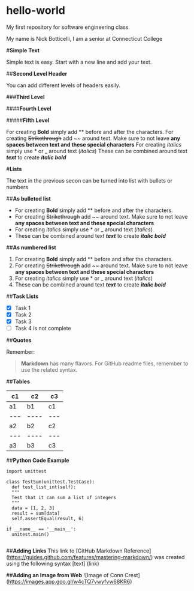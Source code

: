 # hello-world
My first repository for software engineering class.

My name is Nick Botticelli,
I am a senior at Connecticut College

#**Simple Text**

Simple text is easy. Start with a new line and add your text.

##**Second Level Header**

You can add different levels of headers easily.

###**Third Level**

####**Fourth Level**

#####**Fifth Level**

For creating **Bold** simply add ** before and after the characters.
For creating ~~Strikethrough~~ add ~~ around text. Make sure to not leave **any spaces between text and these special characters**
For creating *italics* simply use * or _ around text (_italics_)
These can be combined around text _**text**_ to create _**italic bold**_

#**Lists**

The text in the previous secon can be turned into list with bullets or numbers


##**As bulleted list**
* For creating **Bold** simply add ** before and after the characters.
* For creating ~~Strikethrough~~ add ~~ around text. Make sure to not leave **any spaces between text and these special characters**
* For creating *italics* simply use * or _ around text (_italics_)
* These can be combined around text _**text**_ to create _**italic bold**_

##**As numbered list**

1. For creating **Bold** simply add ** before and after the characters.
2. For creating ~~Strikethrough~~ add ~~ around text. Make sure to not leave **any spaces between text and these special characters**
3. For creating *italics* simply use * or _ around text (_italics_)
4. These can be combined around text _**text**_ to create _**italic bold**_

##**Task Lists**

- [x] Task 1
- [x] Task 2
- [x] Task 3
- [ ] Task 4 is not complete

##**Quotes**

Remember:
> **Markdown** has many flavors. For GitHub readme files, remember to use the related
> syntax.

##**Tables**

c1 | c2 | c3
---|----|---
a1 | b1 | c1
---|----|---
a2 | b2 | c2
---|----|---
a3 | b3 | c3

##**Python Code Example**

```
import unittest

class TestSum(unittest.TestCase):
  def test_list_int(self):
  """
  Test that it can sum a list of integers
  """
  data = [1, 2, 3]
  result = sum[data]
  self.assertEqual(result, 6)
  
if __name__ == '__main__':
  unitest.main()
  
```
##**Adding Links**
This link to [GitHub Markdown Reference] (https://guides.github.com/features/mastering-markdown/) was created using the following syntax
[text] (link)

##**Adding an Image from Web**
![Image of Conn Crest] (https://images.app.goo.gl/w4cTQ7vwyfvw68KR6)
